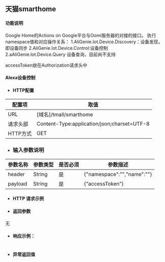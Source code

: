 ## 天猫smarthome

#### 功能说明

Google Home的Actions on Google平台与Oomi服务器的对接的接口。
执行namespace值和对应操作关系：
1.AliGenie.Iot.Device.Discovery：设备发现，即设备同步
2.AliGenie.Iot.Device.Control:设备控制
2.aAliGenie.Iot.Device.Query 设备查询，目前尚不支持

accessToken放在Authorization请求头中

#### Alexa设备控制

* #### HTTP配置

| 配置项 | 取值 |
| --- | --- |
| URL | \[域名\]/tmall/smarthome |
| 请求头部 | Content-Type:application/json;charset=UTF-8 |
| HTTP方式 | GET|

* ### 输入参数说明

| 参数名称 | 参数类型 | 是否必须 | 参数描述 |
| --- | --- | --- | --- |
| header| String| 是 | {"namespace":"","name":""}|
| payload| String| 是 | {“accessToken”} |




* #### HTTP 请求示例



* #### 返回参数

无

* #### 响应示例：

```json

```



* #### 异常返回值



